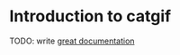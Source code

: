 # Introduction to catgif

TODO: write [great documentation](http://jacobian.org/writing/what-to-write/)
